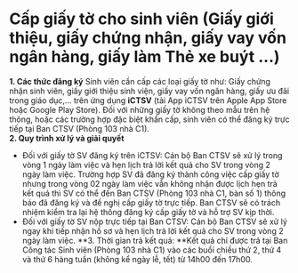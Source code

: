 # Cấp giấy tờ cho sinh viên (Giấy giới thiệu, giấy chứng nhận, giấy vay vốn ngân hàng, giấy làm Thẻ xe buýt ...)

**1. Các thức đăng ký**
Sinh viên cần cấp các loại giấy tờ như: Giấy chứng nhận sinh viên, giấy giới thiệu sinh viện, giấy vay vốn ngân hàng, giấy ưu đãi trong giáo dục,... trên ứng dụng **iCTSV** (tải App iCTSV trên Apple App Store hoặc Google Play Store).
Đối với những giấy tờ không theo mẫu trên hệ thông, hoặc các trường hợp đặc biệt khẩn cấp, sinh viên có thể đăng ký trực tiếp tại Ban CTSV (Phòng 103 nhà C1).  
**2. Quy trình xử lý và giải quyết**
- Đối với giấy tờ SV đăng ký trên iCTSV: Cán bộ Ban CTSV sẽ xử lý trong vòng 1 ngày làm việc và hẹn lịch trả lời kết quả cho SV trong vòng 2 ngày làm việc. Trường hợp SV đã đăng ký thành công việc cấp giấy tờ nhưng trong vòng 02 ngày làm việc vẫn không nhận được lịch hẹn trả kết quả thì SV có thể đến Ban CTSV (Phòng 103 nhà C1, bàn số 1) thông báo đã đăng ký và đề nghị cấp giấy tờ trực tiếp. Ban CTSV sẽ có trách nhiệm kiểm tra lại hệ thống đăng ký cấp giấy tờ và hỗ trợ SV kịp thời.
- Đối với giấy tờ SV nộp trực tiếp tại Ban CTSV: Cán bộ Ban CTSV sẽ xử lý ngay khi tiếp nhận hồ sơ và hẹn lịch trả lời kết quả cho SV trong vòng 2 ngày làm việc.
**3. Thời gian trả kết quả: **Kết quả chỉ được trả tại Ban Công tác Sinh viên (Phòng 103 nhà C1) vào các buổi chiều thứ 2, thứ 4 và thứ 6 hàng tuần (không kể ngày lễ, tết) từ 14h00 đến 17h00.